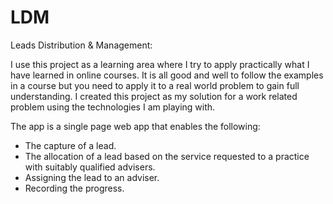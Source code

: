 # LDM
Leads Distribution &amp; Management:

I use this project as a learning area where I try to apply practically what I have learned in online courses.
It is all good and well to follow the examples in a course but you need to apply it to a real world problem to gain full understanding.
I created this project as my solution for a work related problem using the technologies I am playing with.

The app is a single page web app that enables the following:
  - The capture of a lead.
  - The allocation of a lead based on the service requested to a practice with suitably qualified advisers.
  - Assigning the lead to an adviser.
  - Recording the progress.
